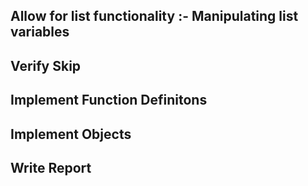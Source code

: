 
## Allow for list functionality :- Manipulating list variables


## Verify Skip

## Implement Function Definitons 

## Implement Objects 

## Write Report
